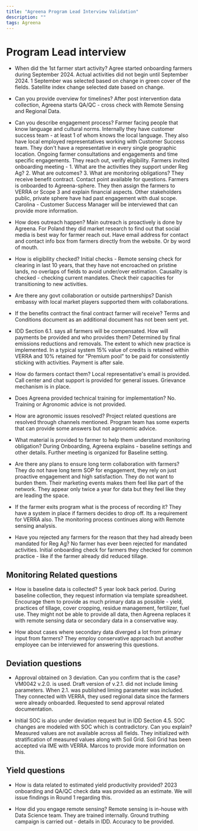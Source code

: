 ```yaml
---
title: "Agreena Program Lead Interview Validation"
description: ""
tags: Agreena 
---
```


# Program Lead interview

- When did the 1st farmer start activity? 
Agree started onboarding farmers during September 2024.
Actual activities did not begin until September 2024.
1 September was selected based on change in green cover of the fields. Satellite index change selected date based on change.

- Can you provide overview for timelines?
After post intervention data collection, Agreena starts QA/QC - cross check with Remote Sensing and Regional Data.

- Can you describe engagement process?
Farmer facing people that know language and cultural norms. Internally they have customer success team - at least 1 of whom knows the local language. They also have local employed representatives working with Customer Success team. They don't have a representative in every single geographic location. Ongoing farmer consultations and engagements and time specific engagements. They reach out, verify eligibility. Farmers invited onboarding meeting - 1. What are the activities they support under Reg Ag? 2. What are outcomes? 3. What are monitoring obligations? They receive benefit contract. Contact point available for questions. Farmers is onboarded to Agreena-sphere. They then assign the farmers to VERRA or Scope 3 and explain financial aspects. Other stakeholders public, private sphere have had past engagement with dual scope. Carolina - Customer Success Manager will be interviewed that can provide more information.

- How does outreach happen?
Main outreach is proactively is done by Agreena. For Poland they did market research to find out that social media is best way for farmer reach out. Have email address for contact and contact info box from farmers directly from the website. Or by word of mouth. 

- How is eligibility checked?
Initial checks - Remote sensing check for clearing in last 10 years, that they have not encroached on pristine lands, no overlaps of fields to avoid under/over estimation. Causality is checked - checking current mandates. Check their capacities for transitioning to new activities.  

- Are there any govt collaboration or outside partnerships?
Danish embassy with local market players supported them with collaborations. 

- If the benefits contract the final contract farmer will receive?
Terms and Conditions document as an additional document has not been sent yet.

- IDD Section 6.1. says all farmers will be compensated. How will payments be provided and who provides them?
Determined by final emissions reductions and removals. The extent to which new practice is implemented. In a typical system 15% value of credits is retained within VERRA and 10% retained for "Premium pool" to be paid for consistently sticking with activities. Payment is after sale. 

- How do farmers contact them?
Local representative's email is provided. Call center and chat support is provided for general issues. Grievance mechanism is in place. 

- Does Agreena provided technical training for implementation?
No. Training or Agronomic advice is not provided.

- How are agronomic issues resolved?
Project related questions are resolved through channels mentioned. Program team has some experts that can provide some answers but not agronomic advice.

- What material is provided to farmer to help them understand monitoring obligation?
During Onboarding, Agreena explains - baseline settings and other details. Further meeting is organized for Baseline setting.

- Are there any plans to ensure long term collaboration with farmers?
They do not have long term SOP for engagement, they rely on just proactive engagement and high satisfaction. They do not want to burden them. Their marketing events makes them feel like part of the network. They appear only twice a year for data but they feel like they are leading the space. 

- If the farmer exits program what is the process of recording it?
They have a system in place if farmers decides to drop off. Its a requirement for VERRA also. The monitoring process continues along with Remote sensing analysis.

- Have you rejected any farmers for the reason that they had already been mandated for Reg Ag? 
No farmer has ever been rejected for mandated activities. Initial onboarding check for farmers they checked for common practice - like if the farmer already did reduced tillage.

## Monitoring Related questions

- How is baseline data is collected?
5 year look back period. During baseline collection, they request information via template spreadsheet. Encourage them to provide as much primary data as possible - yield, practices of tillage, cover cropping, residue management, fertilizer, fuel use. They might not be able to provide all data, then Agreena replaces it with remote sensing data or secondary data in a conservative way. 

- How about cases where secondary data diverged a lot from primary input from farmers?
They employ conservative approach but another employee can be interviewed for answering this questions.

## Deviation questions

- Approval obtained on 3 deviation. Can you confirm that is the case?
VM0042 v.2.0. is used. Draft version of v.2.1. did not include liming parameters. When 2.1. was published liming parameter was included. They connected with VERRA, they used regional data since the farmers were already onboarded. Requested to send approval related documentation.

- Initial SOC is also under deviation request but in IDD Section 4.5. SOC changes are modeled with SOC which is contradictory. Can you explain?
Measured values are not available across all fields. They initialized with stratification of measured values along with Soil Grid. Soil Grid has been accepted via IME with VERRA. Marcos to provide more information on this. 

## Yield questions

- How is data related to estimated yield productivity provided?
2023 onboarding and QA/QC check data was provided as an estimate. We will issue findings in Round 1 regarding this.


- How did you engage remote sensing?
Remote sensing is in-house with Data Science team. They are trained internally. Ground truthing campaign is carried out - details in IDD. Accuracy to be provided.